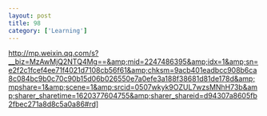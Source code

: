 ```yaml
---
layout: post
title: 98
category: ['Learning']
---
```


http://mp.weixin.qq.com/s?__biz=MzAwMjQ2NTQ4Mg==&amp;mid=2247486395&amp;idx=1&amp;sn=e2f2c1fcef4ee71f4021d7108cb56f61&amp;chksm=9acb401eadbcc908b6ca8c084bc9b0c70c90b15d06b026550e7a0efe3a188f38681d81de178d&amp;mpshare=1&amp;scene=1&amp;srcid=0507wkyk9OZUL7wzsMNhH73b&amp;sharer_sharetime=1620377604755&amp;sharer_shareid=d94307a8605fb2fbec271a8d8c5a0a86#rd]


